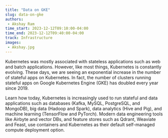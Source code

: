```yaml
---
title: "Data on GKE"
slug: data-on-gke
authors:
 - Akshay Ram
time_start: 2023-12-12T09:10:00-04:00
time_end: 2023-12-12T09:40:00-04:00
track: Infrastructure
images:
 - Akshay.jpg
---
```


Kubernetes was mostly associated with stateless applications such as web and batch applications. However, like most things, Kubernetes is constantly evolving. These days, we are seeing an exponential increase in the number of stateful apps on Kubernetes. In fact, the number of clusters running stateful apps on Google Kubernetes Engine (GKE) has doubled every year since 2019. 

Learn how today, Kubernetes is increasingly used to run stateful and data applications such as databases (Kafka, MySQL, PostgreSQL, and MongoDB), big data (Hadoop and Spark), data analytics (Hive and Pig), and machine learning (TensorFlow and PyTorch). Modern data engineering tools like Airbyte and vector DBs, and feature stores such as Qdrant, Weaviate and Feast, use containers and Kubernetes as their default self-managed compute deployment option.

